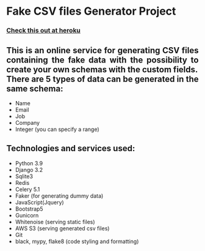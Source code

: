 # Fake CSV files Generator Project

### [Check this out at heroku](https://fake-csv-project.herokuapp.com)

## <div style="text-align: justify">This is an online service for generating CSV files containing the fake data with the possibility to create your own schemas with the custom fields.<br />There are 5 types of data can be generated in the same schema:</div>

- Name
- Email
- Job
- Company
- Integer (you can specify a range)

## Technologies and services used:

- Python 3.9
- Django 3.2
- Sqlite3
- Redis
- Celery 5.1
- Faker (for generating dummy data)
- JavaScript(Jquery)
- Bootstrap5
- Gunicorn
- Whitenoise (serving static files)
- AWS S3 (serving generated csv files)
- Git
- black, mypy, flake8 (code styling and formatting)

